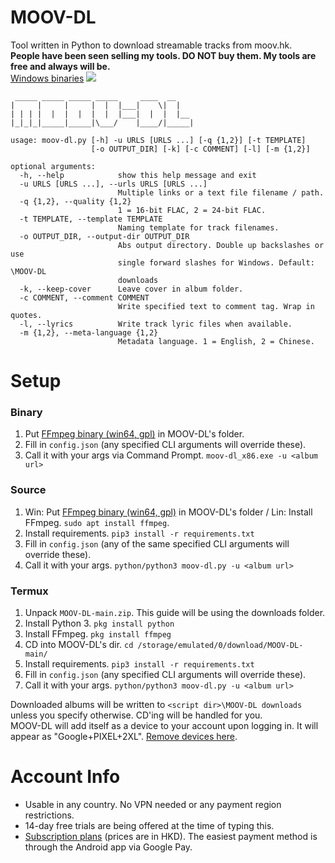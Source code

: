# MOOV-DL
Tool written in Python to download streamable tracks from moov.hk.   
**People have been seen selling my tools. DO NOT buy them. My tools are free and always will be.**   
[Windows binaries](https://github.com/Sorrow446/MOOV-DL/releases)
![](https://i.imgur.com/cC5D1Mh.png)

```
 _____ _____ _____ _____     ____  __
|     |     |     |  |  |___|    \|  |
| | | |  |  |  |  |  |  |___|  |  |  |__
|_|_|_|_____|_____|\___/    |____/|_____|

usage: moov-dl.py [-h] -u URLS [URLS ...] [-q {1,2}] [-t TEMPLATE]
                  [-o OUTPUT_DIR] [-k] [-c COMMENT] [-l] [-m {1,2}]

optional arguments:
  -h, --help            show this help message and exit
  -u URLS [URLS ...], --urls URLS [URLS ...]
                        Multiple links or a text file filename / path.
  -q {1,2}, --quality {1,2}
                        1 = 16-bit FLAC, 2 = 24-bit FLAC.
  -t TEMPLATE, --template TEMPLATE
                        Naming template for track filenames.
  -o OUTPUT_DIR, --output-dir OUTPUT_DIR
                        Abs output directory. Double up backslashes or use
                        single forward slashes for Windows. Default: \MOOV-DL
                        downloads
  -k, --keep-cover      Leave cover in album folder.
  -c COMMENT, --comment COMMENT
                        Write specified text to comment tag. Wrap in quotes.
  -l, --lyrics          Write track lyric files when available.
  -m {1,2}, --meta-language {1,2}
                        Metadata language. 1 = English, 2 = Chinese.
```
# Setup
### Binary
1. Put [FFmpeg binary (win64, gpl)](https://github.com/BtbN/FFmpeg-Builds/releases) in MOOV-DL's folder.
2. Fill in `config.json` (any specified CLI arguments will override these).
3. Call it with your args via Command Prompt. `moov-dl_x86.exe -u <album url>`

### Source
1. Win: Put [FFmpeg binary (win64, gpl)](https://github.com/BtbN/FFmpeg-Builds/releases) in MOOV-DL's folder / Lin: Install FFmpeg. `sudo apt install ffmpeg`.
2. Install requirements. `pip3 install -r requirements.txt`
3. Fill in `config.json` (any of the same specified CLI arguments will override these).
4. Call it with your args. `python/python3 moov-dl.py -u <album url>`

### Termux
1. Unpack `MOOV-DL-main.zip`. This guide will be using the downloads folder.
2. Install Python 3. `pkg install python`
3. Install FFmpeg. `pkg install ffmpeg`
3. CD into MOOV-DL's dir. `cd /storage/emulated/0/download/MOOV-DL-main/`
6. Install requirements. `pip3 install -r requirements.txt`
7. Fill in `config.json` (any specified CLI arguments will override these).
8. Call it with your args. `python/python3 moov-dl.py -u <album url>`

Downloaded albums will be written to `<script dir>\MOOV-DL downloads` unless you specify otherwise. CD'ing will be handled for you.      
MOOV-DL will add itself as a device to your account upon logging in. It will appear as "Google+PIXEL+2XL". [Remove devices here](http://www.dereferer.org/?https%3A%2F%2Fmoov%2Ehk%2F%23%2Fuser%2FdeviceMapping).

# Account Info
- Usable in any country. No VPN needed or any payment region restrictions.
- 14-day free trials are being offered at the time of typing this.
- [Subscription plans](http://www.dereferer.org/?https%3A%2F%2Fmoov%2Ehk%2Freg%2Fpaynow%2Ehtml%3Flang%3Den%5Fus) (prices are in HKD). The easiest payment method is through the Android app via Google Pay.
